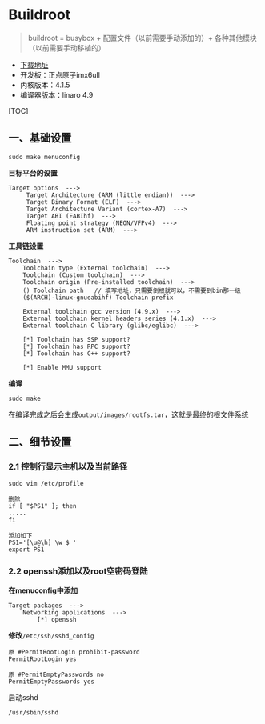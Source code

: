 # Buildroot 

> buildroot = busybox + 配置文件（以前需要手动添加的）+ 各种其他模块（以前需要手动移植的）

* [下载地址](https://busybox.net/downloads/)
* 开发板：正点原子imx6ull
* 内核版本：4.1.5
* 编译器版本：linaro 4.9

[TOC]

## 一、基础设置

```
sudo make menuconfig
```

**目标平台的设置**

```
Target options  --->
	 Target Architecture (ARM (little endian))  --->
	 Target Binary Format (ELF)  --->
	 Target Architecture Variant (cortex-A7)  --->
	 Target ABI (EABIhf)  --->
	 Floating point strategy (NEON/VFPv4)  --->
	 ARM instruction set (ARM)  --->
```

**工具链设置**

```
Toolchain  --->
	Toolchain type (External toolchain)  --->
	Toolchain (Custom toolchain)  --->
	Toolchain origin (Pre-installed toolchain)  --->
	() Toolchain path	// 填写地址，只需要倒根就可以，不需要到bin那一级
	($(ARCH)-linux-gnueabihf) Toolchain prefix
	
	External toolchain gcc version (4.9.x)  --->
	External toolchain kernel headers series (4.1.x)  --->
	External toolchain C library (glibc/eglibc)  --->
	
	[*] Toolchain has SSP support?
	[*] Toolchain has RPC support?
	[*] Toolchain has C++ support?
	
	[*] Enable MMU support
```

**编译**

```
sudo make 
```

在编译完成之后会生成`output/images/rootfs.tar`，这就是最终的根文件系统





## 二、细节设置

### 2.1 控制行显示主机以及当前路径

```
sudo vim /etc/profile

删除
if [ "$PS1" ]; then
.....
fi

添加如下
PS1='[\u@\h] \w $ '
export PS1
```





### 2.2 openssh添加以及root空密码登陆

**在menuconfig中添加**

```
Target packages  --->
	Networking applications  --->
		[*] openssh
```

**修改**`/etc/ssh/sshd_config`

```
原 #PermitRootLogin prohibit-password 
PermitRootLogin yes

原 #PermitEmptyPasswords no
PermitEmptyPasswords yes
```

启动sshd

```
/usr/sbin/sshd
```

